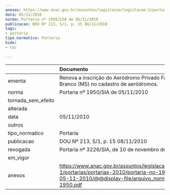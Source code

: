 ```yaml
---
anexos: https://www.anac.gov.br/assuntos/legislacao/legislacao-1/portarias/portarias-2010/portaria-no-1950-sia-de-05-11-2010/@@display-file/arquivo_norma/PA2010-1950.pdf
data: 05/11/2010
norma: Portaria nº 1950/SIA de 05/11/2010
publicacao: DOU Nº 213, S/1, p. 15 08/11/2010
tags:
- portaria
tipo_normatico: Portaria
hide: 
- toc 
 
---
```


|                    | Documento                                                                                                                                                         |
|:-------------------|:------------------------------------------------------------------------------------------------------------------------------------------------------------------|
| ementa             | Renova a inscrição do Aeródromo Privado Fazenda Boi Branco (MS) no cadastro de aeródromos.                                                                        |
| norma              | Portaria nº 1950/SIA de 05/11/2010                                                                                                                                |
| tornada_sem_efeito |                                                                                                                                                                   |
| alterada           |                                                                                                                                                                   |
| data               | 05/11/2010                                                                                                                                                        |
| outros             |                                                                                                                                                                   |
| tipo_normatico     | Portaria                                                                                                                                                          |
| publicacao         | DOU Nº 213, S/1, p. 15 08/11/2010                                                                                                                                 |
| revogada           | Portaria nº 3226/SIA, de 10 de novembro de 2016.                                                                                                                  |
| em_vigor           |                                                                                                                                                                   |
| anexos             | https://www.anac.gov.br/assuntos/legislacao/legislacao-1/portarias/portarias-2010/portaria-no-1950-sia-de-05-11-2010/@@display-file/arquivo_norma/PA2010-1950.pdf |